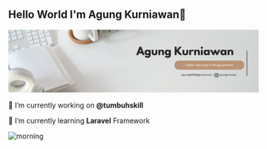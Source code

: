 ## Hello World I'm Agung Kurniawan👋

![agung](img/gambar1.jpg)

<!--
**agungk-19/agungk-19** is a ✨ _special_ ✨ repository because its `README.md` (this file) appears on your GitHub profile.

Here are some ideas to get you started:

- 🔭 I’m currently working on ...
- 🌱 I’m currently learning ...
- 👯 I’m looking to collaborate on ...
- 🤔 I’m looking for help with ...
- 💬 Ask me about ...
- 📫 How to reach me: ...
- 😄 Pronouns: ...
- ⚡ Fun fact: ...
-->

🔭 I’m currently working on **@tumbuhskill**

🌱 I’m currently learning **Laravel** Framework


![morning](https://media1.giphy.com/media/v1.Y2lkPTc5MGI3NjExYzNwcjZtNTFwdDF3Mndlb2IwcHR1cDk1ZDE5Y2szdnB4NDg3b2tkeSZlcD12MV9pbnRlcm5hbF9naWZfYnlfaWQmY3Q9Zw/f3p4Hz9b7QZmR2C8HH/giphy.gif)